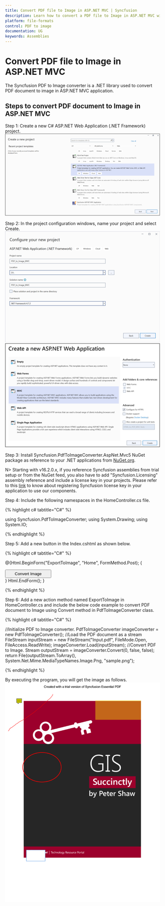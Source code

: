```yaml
---
title: Convert PDF file to Image in ASP.NET MVC | Syncfusion
description: Learn how to convert a PDF file to Image in ASP.NET MVC with easy steps using System Drawing library.
platform: file-formats
control: PDF to image
documentation: UG
keywords: Assemblies
---
```


# Convert PDF file to Image in ASP.NET MVC

The Syncfusion PDF to Image converter is a .NET library used to convert PDF document to image in ASP.NET MVC application.  

## Steps to convert PDF document to Image in ASP.NET MVC

Step 1: Create a new C# ASP.NET Web Application (.NET Framework) project.
![Create ASP.NET MVC application](MVC_images/aspnetmvc1.png)   

Step 2: In the project configuration windows, name your project and select Create.
![Configuration window1](MVC_images/aspnetmvc2.png)   
![Configuration window2](MVC_images/aspnetmvc3.png)   

Step 3: Install Syncfusion.PdfToImageConverter.AspNet.Mvc5 NuGet package as reference to your .NET applications from [NuGet.org](https://www.nuget.org/).

N> Starting with v16.2.0.x, if you reference Syncfusion assemblies from trial setup or from the NuGet feed, you also have to add "Syncfusion.Licensing" assembly reference and include a license key in your projects. Please refer to this [link](https://help.syncfusion.com/common/essential-studio/licensing/overview) to know about registering Syncfusion license key in your application to use our components.

Step 4: Include the following namespaces in the HomeController.cs file.

{% highlight c# tabtitle="C#" %}

using Syncfusion.PdfToImageConverter;
using System.Drawing;
using System.IO;

{% endhighlight %}

Step 5: Add a new button in the Index.cshtml as shown below.

{% highlight c# tabtitle="C#" %}

@{Html.BeginForm("ExportToImage", "Home", FormMethod.Post);
    {
        <div>
            <input type="submit" value="Convert Image" style="width:150px;height:27px" />
        </div>
    }
    Html.EndForm();
 }

{% endhighlight %}

Step 6: Add a new action method named ExportToImage in HomeController.cs and include the below code example to convert PDF document to Image using Convert method in PdfToImageConverter class.

{% highlight c# tabtitle="C#" %}

//Initialize PDF to Image converter.
PdfToImageConverter imageConverter = new PdfToImageConverter();
//Load the PDF document as a stream
FileStream inputStream = new FileStream("Input.pdf", FileMode.Open, FileAccess.ReadWrite);
imageConverter.Load(inputStream);
//Convert PDF to Image.
Stream outputStream = imageConverter.Convert(0, false, false);
return File(outputStream.ToArray(), System.Net.Mime.MediaTypeNames.Image.Png, "sample.png");

{% endhighlight %}

By executing the program, you will get the image as follows.
![Convert PDFToImage WPF output](GettingStarted_images/pdftoimageoutput.png)
